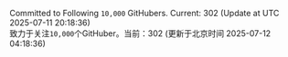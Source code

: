 Committed to Following `10,000` GitHubers. Current: <!-- FOLLOWING_COUNT -->302<!-- FOLLOWING_COUNT --> (Update at UTC <!-- LAST_UPDATED -->2025-07-11 20:18:36<!-- LAST_UPDATED -->)<br>
致力于关注`10,000`个GitHuber。当前：<!-- FOLLOWING_COUNT -->302<!-- FOLLOWING_COUNT --> (更新于北京时间 <!-- LAST_UPDATED_CST -->2025-07-12 04:18:36<!-- LAST_UPDATED_CST -->)
